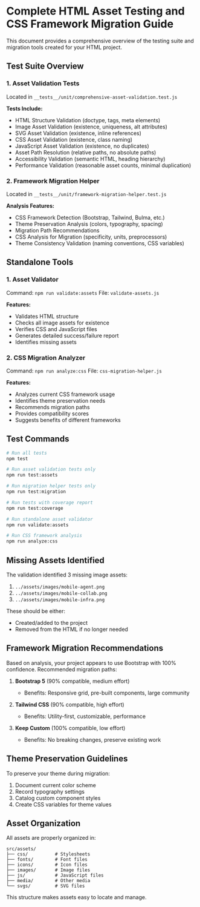# Complete HTML Asset Testing and CSS Framework Migration Guide

This document provides a comprehensive overview of the testing suite and migration tools created for your HTML project.

## Test Suite Overview

### 1. Asset Validation Tests

Located in `__tests__/unit/comprehensive-asset-validation.test.js`

**Tests Include:**

- HTML Structure Validation (doctype, tags, meta elements)
- Image Asset Validation (existence, uniqueness, alt attributes)
- SVG Asset Validation (existence, inline references)
- CSS Asset Validation (existence, class naming)
- JavaScript Asset Validation (existence, no duplicates)
- Asset Path Resolution (relative paths, no absolute paths)
- Accessibility Validation (semantic HTML, heading hierarchy)
- Performance Validation (reasonable asset counts, minimal duplication)

### 2. Framework Migration Helper

Located in `__tests__/unit/framework-migration-helper.test.js`

**Analysis Features:**

- CSS Framework Detection (Bootstrap, Tailwind, Bulma, etc.)
- Theme Preservation Analysis (colors, typography, spacing)
- Migration Path Recommendations
- CSS Analysis for Migration (specificity, units, preprocessors)
- Theme Consistency Validation (naming conventions, CSS variables)

## Standalone Tools

### 1. Asset Validator

Command: `npm run validate:assets`
File: `validate-assets.js`

**Features:**

- Validates HTML structure
- Checks all image assets for existence
- Verifies CSS and JavaScript files
- Generates detailed success/failure report
- Identifies missing assets

### 2. CSS Migration Analyzer

Command: `npm run analyze:css`
File: `css-migration-helper.js`

**Features:**

- Analyzes current CSS framework usage
- Identifies theme preservation needs
- Recommends migration paths
- Provides compatibility scores
- Suggests benefits of different frameworks

## Test Commands

```bash
# Run all tests
npm test

# Run asset validation tests only
npm run test:assets

# Run migration helper tests only
npm run test:migration

# Run tests with coverage report
npm run test:coverage

# Run standalone asset validator
npm run validate:assets

# Run CSS framework analysis
npm run analyze:css
```

## Missing Assets Identified

The validation identified 3 missing image assets:

1. `../assets/images/mobile-agent.png`
2. `../assets/images/mobile-collab.png`
3. `../assets/images/mobile-infra.png`

These should be either:

- Created/added to the project
- Removed from the HTML if no longer needed

## Framework Migration Recommendations

Based on analysis, your project appears to use Bootstrap with 100% confidence. Recommended migration paths:

1. **Bootstrap 5** (90% compatible, medium effort)
   - Benefits: Responsive grid, pre-built components, large community

2. **Tailwind CSS** (90% compatible, high effort)
   - Benefits: Utility-first, customizable, performance

3. **Keep Custom** (100% compatible, low effort)
   - Benefits: No breaking changes, preserve existing work

## Theme Preservation Guidelines

To preserve your theme during migration:

1. Document current color scheme
2. Record typography settings
3. Catalog custom component styles
4. Create CSS variables for theme values

## Asset Organization

All assets are properly organized in:

```
src/assets/
├── css/          # Stylesheets
├── fonts/        # Font files
├── icons/        # Icon files
├── images/       # Image files
├── js/           # JavaScript files
├── media/        # Other media
└── svgs/         # SVG files
```

This structure makes assets easy to locate and manage.
